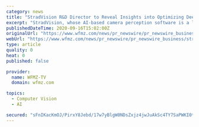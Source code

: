 ```yaml
---
category: news
title: "StradVision R&D Director to Reveal Insights into Optimizing Deep Neural Networks at 2020 Embedded Vision Summit"
excerpt: "StradVision, whose AI-based camera perception software is a leading innovator in Advanced Driver Assistance Systems (ADAS) and Autonomous Vehicles (AVs), will reveal"
publishedDateTime: 2020-09-16T15:02:00Z
originalUrl: "https://www.wfmz.com/news/pr_newswire/pr_newswire_business/stradvision-r-d-director-to-reveal-insights-into-optimizing-deep-neural-networks-at-2020-embedded/article_60333d04-dd91-5a06-b06f-66dcee7b2314.html"
webUrl: "https://www.wfmz.com/news/pr_newswire/pr_newswire_business/stradvision-r-d-director-to-reveal-insights-into-optimizing-deep-neural-networks-at-2020-embedded/article_60333d04-dd91-5a06-b06f-66dcee7b2314.html"
type: article
quality: 0
heat: 0
published: false

provider:
  name: WFMZ-TV
  domain: wfmz.com

topics:
  - Computer Vision
  - AI

secured: "sFnIKacKmOJ/PirxY8Jebd/17w7yBlgW0NDsZxjz4jwJuAkSc4TY7SaPWKI0t+nuJi9+GWakLrY74fIzN7E1CTShElcKBC+nbM8Yvqq6AgBxO68eSRporhyaT0uXi8vyullIW8yLGUBFJRJ7H6tQF6d3/s22Y7TIbS9rjS9qNcJXX3iQAE2cnytAd0EwvoTTC0DG9KI83Xyt6nn3QOyiiwyaRlkA1qfGKZa0Ns4chDUSaeoClsBK6ECgCgKXUni60CNq8J2JPetGNcgYwofesq7tn0W0H4Ms5TV/YwAyPj8a5SvIWa0a9Kmu7V4hCqMUMEhRgmxVxLnQHY221ytyv2gX+cAewYPjCSWpe3fnrZU=;RPU/FMAI/y3YbpTP/obzzg=="
---
```


